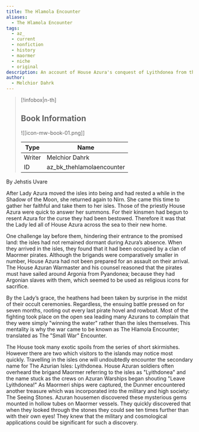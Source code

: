 ```yaml
---
title: The Hlamola Encounter
aliases:
  - The Hlamola Encounter
tags:
  - az_
  - current
  - nonfiction
  - history
  - maormer
  - niche
  - original
description: An account of House Azura's conquest of Lyithdonea from their perspective.
author:
  - Melchior Dahrk
---
```

> [!infobox|n-th]
> 
> ## Book Information
> 
> ![[icon-mw-book-01.png]]
> 
> | Type | Name |
> | --- | --- |
> | Writer | Melchior Dahrk |
> | ID | az_bk_thehlamolaencounter |

By Jehstis Uvare  

After Lady Azura moved the isles into being and had rested a while in the Shadow of the Moon, she returned again to Nirn. She came this time to gather her faithful and take them to her isles. Those of the priestly House Azura were quick to answer her summons. For their kinsmen had begun to resent Azura for the curse they had been bestowed. Therefore it was that the Lady led all of House Azura across the sea to their new home.  
  
One challenge lay before them, hindering their entrance to the promised land: the isles had not remained dormant during Azura’s absence. When they arrived in the isles, they found that it had been occupied by a clan of Maormer pirates. Although the brigands were comparatively smaller in number, House Azura had not been prepared for an assault on their arrival. The House Azuran Warmaster and his counsel reasoned that the pirates must have sailed around Argonia from Pyandonea; because they had Argonian slaves with them, which seemed to be used as religious icons for sacrifice.  
  
By the Lady’s grace, the heathens had been taken by surprise in the midst of their occult ceremonies. Regardless, the ensuing battle pressed on for seven months, rooting out every last pirate hovel and rowboat. Most of the fighting took place on the open sea leading many Azurans to complain that they were simply "winning the water" rather than the isles themselves. This mentality is why the war came to be known as The Hlamola Encounter; translated as The "Small War" Encounter.  
  
The House took many exotic spoils from the series of short skirmishes. However there are two which visitors to the islands may notice most quickly. Travelling in the isles one will undoubtedly encounter the secondary name for The Azurian Isles: Lyithdonea. House Azuran soldiers often overheard the brigand Maormer referring to the isles as "Lyithdonea" and the name stuck as the crews on Azuran Warships began shouting "Leave Lyithdonea!" As Maormeri ships were captured, the Dunmer encountered another treasure which was incorporated into the military and high society: The Seeing Stones. Azuran housemen discovered these mysterious gems mounted in hollow tubes on Maormer vessels. They quickly discovered that when they looked through the stones they could see ten times further than with their own eyes! They knew that the military and cosmological applications could be significant for such a discovery.